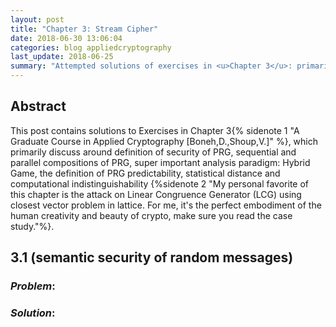 ```yaml
---
layout: post
title: "Chapter 3: Stream Cipher"
date: 2018-06-30 13:06:04
categories: blog appliedcryptography
last_update: 2018-06-25
summary: "Attempted solutions of exercises in <u>Chapter 3</u>: primarily on PRG, compositions of PRG, Hybrid Game, PRG predictability, definition of computational indistinguishability based on statistical distance and some common stream ciphers like RC4, ChaCha20, LFSR, Salsa etc."
---
```

## Abstract
 This post contains solutions to Exercises in Chapter 3{% sidenote 1 "A Graduate Course in Applied Cryptography [Boneh,D.,Shoup,V.]" %}, which primarily discuss around definition of security of PRG, sequential and parallel compositions of PRG, super important analysis paradigm: Hybrid Game, the definition of PRG predictability, statistical distance and computational indistinguishability {%sidenote 2 "My personal favorite of this chapter is the attack on Linear Congruence Generator (LCG) using closest vector problem in lattice. For me, it's the perfect embodiment of the human creativity and beauty of crypto, make sure you read the case study."%}.

## 3.1 (semantic security of random messages)
### *Problem*:
### *Solution*:
